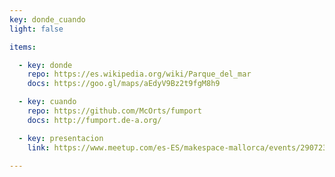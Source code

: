 ```yaml
---
key: donde_cuando 
light: false

items:

  - key: donde
    repo: https://es.wikipedia.org/wiki/Parque_del_mar
    docs: https://goo.gl/maps/aEdyV9Bz2t9fgM8h9

  - key: cuando
    repo: https://github.com/McOrts/fumport
    docs: http://fumport.de-a.org/

  - key: presentacion
    link: https://www.meetup.com/es-ES/makespace-mallorca/events/290723483/

---
```

